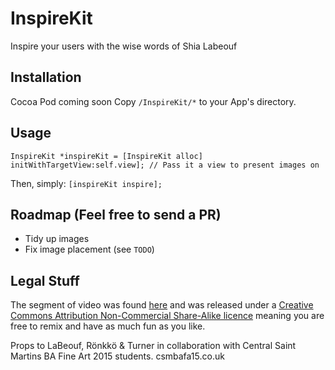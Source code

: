# InspireKit
Inspire your users with the wise words of Shia Labeouf 


## Installation
Cocoa Pod coming soon
Copy `/InspireKit/*` to your App's directory. 

## Usage
`InspireKit *inspireKit = [InspireKit alloc] initWithTargetView:self.view]; // Pass it a view to present images on`

Then, simply: 
`[inspireKit inspire];`

## Roadmap (Feel free to send a PR)

  * Tidy up images
  * Fix image placement (see `TODO`)
  
## Legal Stuff
The segment of video was found [here](https://vimeo.com/125095515) and was released under a [Creative Commons Attribution Non-Commercial Share-Alike licence](http://creativecommons.org/licenses/by-nc-sa/3.0/) meaning you are free to remix and have as much fun as you like.

Props to LaBeouf, Rönkkö & Turner in collaboration with Central Saint Martins BA Fine Art 2015 students. csmbafa15.co.uk
